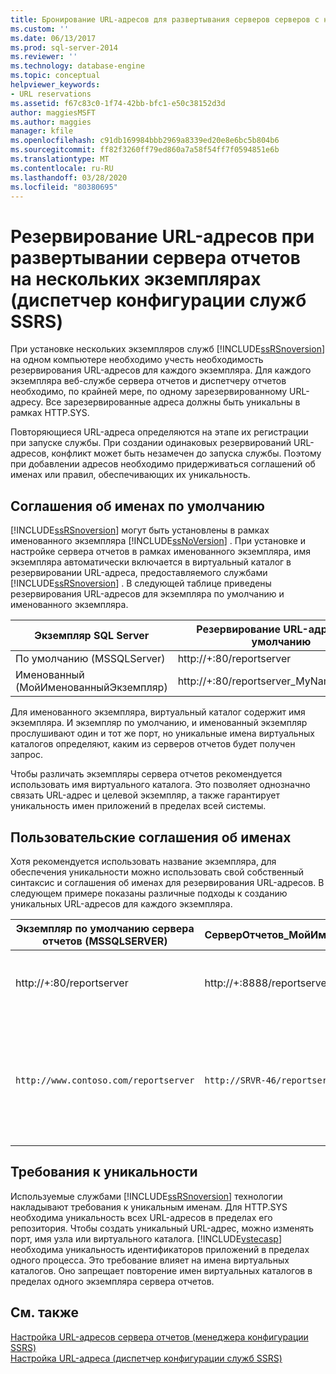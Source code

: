 ```yaml
---
title: Бронирование URL-адресов для развертывания серверов серверов с несколькими случаями (менеджер конфигурации SSRS) Документы Майкрософт
ms.custom: ''
ms.date: 06/13/2017
ms.prod: sql-server-2014
ms.reviewer: ''
ms.technology: database-engine
ms.topic: conceptual
helpviewer_keywords:
- URL reservations
ms.assetid: f67c83c0-1f74-42bb-bfc1-e50c38152d3d
author: maggiesMSFT
ms.author: maggies
manager: kfile
ms.openlocfilehash: c91db169984bbb2969a8339ed20e8e6bc5b804b6
ms.sourcegitcommit: ff82f3260ff79ed860a7a58f54ff7f0594851e6b
ms.translationtype: MT
ms.contentlocale: ru-RU
ms.lasthandoff: 03/28/2020
ms.locfileid: "80380695"
---
```

# <a name="url-reservations-for-multi-instance-report-server-deployments--ssrs-configuration-manager"></a>Резервирование URL-адресов при развертывании сервера отчетов на нескольких экземплярах (диспетчер конфигурации служб SSRS)
  При установке нескольких экземпляров служб [!INCLUDE[ssRSnoversion](../../includes/ssrsnoversion-md.md)] на одном компьютере необходимо учесть необходимость резервирования URL-адресов для каждого экземпляра. Для каждого экземпляра веб-службе сервера отчетов и диспетчеру отчетов необходимо, по крайней мере, по одному зарезервированному URL-адресу. Все зарезервированные адреса должны быть уникальны в рамках HTTP.SYS.  
  
 Повторяющиеся URL-адреса определяются на этапе их регистрации при запуске службы. При создании одинаковых резервирований URL-адресов, конфликт может быть незамечен до запуска службы. Поэтому при добавлении адресов необходимо придерживаться соглашений об именах или правил, обеспечивающих их уникальность.  
  
## <a name="default-naming-conventions"></a>Соглашения об именах по умолчанию  
 [!INCLUDE[ssRSnoversion](../../includes/ssrsnoversion-md.md)] могут быть установлены в рамках именованного экземпляра [!INCLUDE[ssNoVersion](../../includes/ssnoversion-md.md)] . При установке и настройке сервера отчетов в рамках именованного экземпляра, имя экземпляра автоматически включается в виртуальный каталог в резервировании URL-адреса, предоставляемого службами [!INCLUDE[ssRSnoversion](../../includes/ssrsnoversion-md.md)] . В следующей таблице приведены резервирования URL-адресов для экземпляра по умолчанию и именованного экземпляра.  
  
|Экземпляр SQL Server|Резервирование URL-адресов по умолчанию|  
|-------------------------|-----------------------------|  
|По умолчанию (MSSQLServer)|http://+:80/reportserver|  
|Именованный (МойИменованныйЭкземпляр)|http://+:80/reportserver_MyNamedInstance|  
  
 Для именованного экземпляра, виртуальный каталог содержит имя экземпляра. И экземпляр по умолчанию, и именованный экземпляр прослушивают один и тот же порт, но уникальные имена виртуальных каталогов определяют, каким из серверов отчетов будет получен запрос.  
  
 Чтобы различать экземпляры сервера отчетов рекомендуется использовать имя виртуального каталога. Это позволяет однозначно связать URL-адрес и целевой экземпляр, а также гарантирует уникальность имен приложений в пределах всей системы.  
  
## <a name="custom-naming-conventions"></a>Пользовательские соглашения об именах  
 Хотя рекомендуется использовать название экземпляра, для обеспечения уникальности можно использовать свой собственный синтаксис и соглашения об именах для резервирования URL-адресов. В следующем примере показаны различные подходы к созданию уникальных URL-адресов для каждого экземпляра.  
  
|Экземпляр по умолчанию сервера отчетов (MSSQLSERVER)|СерверОтчетов_МойИменованныйЭкземпляр|Уникальность|  
|----------------------------------------------------|-----------------------------------|----------------|  
|http://+:80/reportserver|http://+:8888/reportserver|Каждый экземпляр прослушивает отдельный порт|  
|`http://www.contoso.com/reportserver`|`http://SRVR-46/reportserver`|Каждый экземпляр отвечает различным именам сервера (полному имени домена и имени компьютера).|  
  
## <a name="uniqueness-requirements"></a>Требования к уникальности  
 Используемые службами [!INCLUDE[ssRSnoversion](../../includes/ssrsnoversion-md.md)] технологии накладывают требования к уникальным именам. Для HTTP.SYS необходима уникальность всех URL-адресов в пределах его репозитория. Чтобы создать уникальный URL-адрес, можно изменять порт, имя узла или виртуального каталога. [!INCLUDE[vstecasp](../../includes/vstecasp-md.md)] необходима уникальность идентификаторов приложений в пределах одного процесса. Это требование влияет на имена виртуальных каталогов. Оно запрещает повторение имен виртуальных каталогов в пределах одного экземпляра сервера отчетов.  
  
## <a name="see-also"></a>См. также  
 [Настройка URL-адресов сервера отчетов &#40;менеджера конфигурации SSRS&#41;](configure-report-server-urls-ssrs-configuration-manager.md)   
 [Настройка URL-адреса (диспетчер конфигурации служб SSRS)](configure-a-url-ssrs-configuration-manager.md)  
  
  
